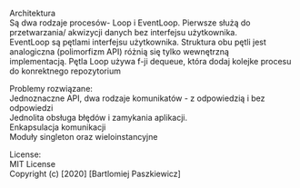 Architektura  
Są dwa rodzaje procesów- Loop i EventLoop. Pierwsze służą do przetwarzania/ akwizycji danych bez interfejsu użytkownika.   
EventLoop są pętlami interfejsu użytkownika. Struktura obu pętli jest analogiczna (polimorfizm API) różnią się tylko wewnętrzną  
implementacją. Pętla Loop używa f-ji dequeue, która dodaj kolejke procesu do konrektnego repozytorium  
  
Problemy rozwiązane:  
Jednoznaczne API, dwa rodzaje komunikatów - z odpowiedzią i bez odpowiedzi  
Jednolita obsługa błędów i zamykania aplikacji.  
Enkapsulacja komunikacji  
Moduły singleton oraz wieloinstancyjne     

License:  
MIT License  
Copyright (c) [2020] [Bartlomiej Paszkiewicz]

